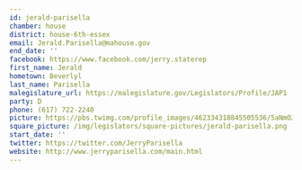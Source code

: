 ```yaml
---
id: jerald-parisella
chamber: house
district: house-6th-essex
email: Jerald.Parisella@mahouse.gov
end_date: ''
facebook: https://www.facebook.com/jerry.staterep
first_name: Jerald
hometown: Beverlyl
last_name: Parisella
malegislature_url: https://malegislature.gov/Legislators/Profile/JAP1
party: D
phone: (617) 722-2240
picture: https://pbs.twimg.com/profile_images/462334318845505536/5aNmOJEw_400x400.jpeg
square_picture: /img/legislators/square-pictures/jerald-parisella.png
start_date: ''
twitter: https://twitter.com/JerryParisella
website: http://www.jerryparisella.com/main.html
---
```

